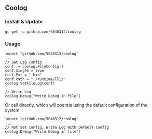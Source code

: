## Coolog

### Install & Update

```
go get -u github.com/5046312/coolog
```

### Usage

```
import "github.com/5046312/coolog"
...
// Set Log Config
conf := coolog.FileConfig()
conf.Single = true
conf.Ext = ".bin"
conf.Path = "./runtime/lll/"
coolog.SetFileLog(conf)

// Write Log
coolog.Debug("Write Debug in file")
```

Or call directly, which will operate using the default configuration of the system


```
import "github.com/5046312/coolog"
...
// Not Set Config, Write Log With Default Config
coolog.Debug("Write Debug in file")
```
